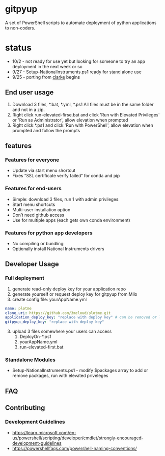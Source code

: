 # gitpyup
A set of PowerShell scripts to automate deployment of python applications to non-coders.

# status
* 10/2 - not ready for use yet but looking for someone to try an app deployment in the next week or so
* 9/27 - Setup-NationalInstruments.ps1 ready for stand alone use
* 9/25 - porting from [clarke](https://github.com/3M-Cloud/clarke/tree/main/scripts) begins

## End user usage
1. Download 3 files, *.bat, *.yml, *.ps1 All files must be in the same folder and not in a zip.
1. Right click run-elevated-firse.bat and click 'Run with Elevated Privileges' or 'Run as Administrator', allow elevation when prompted
1. Right click *.ps1 and click 'Run with PowerShell', allow  elevation when prompted and follow the prompts

## features
### Features for everyone
* Update via start menu shortcut
* Fixes “SSL certificate verify failed” for conda and pip

### Features for end-users
* Simple: download 3 files, run 1 with admin privileges 
* Start menu shortcuts
* Multi-user installation option
* Don’t need github access
* Use for multiple apps (each gets own conda environment)

### Features for python app developers
* No compiling or bundling
* Optionally install National Instruments drivers

## Developer Usage

### Full deployment
1. generate read-only deploy key for your application repo
1. generate yourself or request deploy key for gitpyup from Milo
2. create config file: yourAppName.yml

```yml
name: plotme
clone_uri: https://github.com/3mcloud/plotme.git
application_deploy_key: "replace with deploy key" # can be removed or left blank if the application repo is world readable
gitpyup_deploy_key: "replace with deploy key"
```

3. upload 3 files somewhere your users can access
    1. DeployOn-*.ps1
    2. yourAppName.yml
    3. run-elevated-first.bat

### Standalone Modules
* Setup-NationalInstruments.ps1 - modify $packages array to add or remove packages, run with elevated priveleges

## FAQ 


## Contributing

### Development Guidelines
* https://learn.microsoft.com/en-us/powershell/scripting/developer/cmdlet/strongly-encouraged-development-guidelines
* https://powershellfaqs.com/powershell-naming-conventions/


